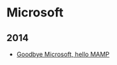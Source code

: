 Microsoft
=========

2014
----
* [Goodbye Microsoft, hello MAMP](blog/2014/05/goodbye-microsoft.md)
